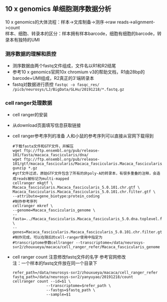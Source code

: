 ## 10 x genomics 单细胞测序数据分析
10 x genomics的大体流程：样本->文库制备->测序->raw reads->alignment->count  
样本、细胞、转录本的区分：样本拥有样本barcode，细胞有细胞的barcode，转录本有独特的UMI
### 测序数据的理解和质控
+ 测序数据由两个fastq文件组成，文件名以R1和R2结尾
+ 参考10 x genomics官网10x chromium v3的帮助文档，R1由28bp的barcode+UMI组成，R2真正的3'端转录本
+ fastq对数据进行质控
  `fastqc -o fasqc_res/ /picb/neurosys/LJ/BigData/GLHu/20191218/*.fastq.gz`
  
### cell ranger处理数据
+ cell ranger的安装
+ 从download页面填写信息获取链接

+ cell ranger参考序列的准备
  人和小鼠的参考序列可以直接从官网下载得到
  ```
  #下载fasta文件和GTF文件，并解压
  wget ftp://ftp.ensembl.org/pub/release-101/fasta/macaca_fascicularis/dna/
  wget ftp://ftp.ensembl.org/pub/release-101/gtf/macaca_fascicularis/Macaca_fascicularis.Macaca_fascicularis_5.0.101.chr.gtf.gz
  gunzip *.gz
  #gtf文件过滤，原始GTF文件包含了所有的非poly-A的转录本，有很多重叠的注释，会造成reads被标记为multi-mapped
  cellranger mkgtf \
  Macaca_fascicularis.Macaca_fascicularis_5.0.101.chr.gtf \
  Macaca_fascicularis.Macaca_fascicularis_5.0.101.chr.filter.gtf \
  --attribute=gene_biotype:protein_coding
  #制作参考序列
  cellranger mkref \
  --genome=Macaca_fascicularis_genome \
  --fasta=../Macaca_fascicularis.Macaca_fascicularis_5.0.dna.toplevel.fa \
  --genes=Macaca_fascicularis.Macaca_fascicularis_5.0.101.chr.filter.gtf 
  #制作完成，可以在随后的cell-ranger使用中指定为
  #transcriptome参数cellranger --transcriptome=/data/neurosys-svr2/zhouxueya/macaca/cell_ranger_refer/Macaca_fascicularis_genome
  ```
  
+ cell ranger count
  注意修改fastq文件的名字
  参考官网修改  
  注：一个样本的fastq文件放在同一个目录下
  ```
  refer_path=/data/neurosys-svr2/zhouxueya/macaca/cell_ranger_refer
  fastq_path=/data/neurosys-svr2/yanyuyao/20191218/count
  cellranger count --id=$1 \
                 --transcriptome=$refer_path \
                 --fastqs=$fastq_path \
                 --sample=$1
  ```
